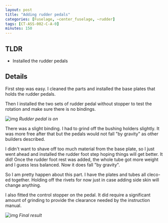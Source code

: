 ```yaml
---
layout: post
title: "Adding rudder pedals"
categories: [Fuselage, ~center_fuselage, ~rudder]
tags: [CT-ASS-002-C-A-0]
minutes: 150
---
```


## TLDR

- Installed the rudder pedals

## Details

First step was easy. I cleaned the parts and installed the base plates that holds the rudder pedals.

Then I installed the two sets of rudder pedal without stopper to test the rotation and make sure there is no bindings.

![img](https://lh3.googleusercontent.com/pw/AP1GczP30lhKb_myFh7lGPb8XV4fYZ0O7-vud7Ry-KNWfyqq_zw5BCJ6m2juDyca-QGMzl-vOSkKg0EKQYmGf1gvEu-vO21XsI8i13RKyRUyUeZCvntWpgQYdOg-JWpGoXgYFBiU7hk05VYIMXHuhDyILI0z3Q=w2274-h1712-s-no-gm?authuser=3)
_Rudder pedal is on_

There was a slight binding. I had to grind off the bushing holders slightly. It was more free after that but the pedals would not fall "by gravity" as other builders described.

I didn't want to shave off too much material from the base plate, so I just went ahead and installed the rudder foot step hoping things will get better. It did! Once the rudder foot rest was added, the whole tube got more weight and I guess less balanced. Now it does fall "by gravity".

So I am pretty happen about this part. I have the plates and tubes all cleco-ed together. Holding off the rivets for now just in case adding side skin will change anything.

I also fitted the control stopper on the pedal. It did require a significant amount of grinding to provide the clearance needed by the instruction manual.

![img](https://lh3.googleusercontent.com/pw/AP1GczN8E64YWtK_oQX5-uSIlWXYMWgfsKYHFhXFMve-YvoVlHbp490WQK7SHjnCqkIRBXN3tY2anuNS0roRAqRIotq77sYOKkfcrsQVsciGrkQvs4_ChxFvBSa0C0Oidot4nTNACv_1dyrTDnCok8U1xScbQQ=w2274-h1712-s-no-gm?authuser=3)
_Final result_
